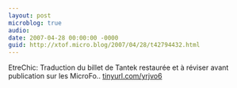 ```yaml
---
layout: post
microblog: true
audio: 
date: 2007-04-28 00:00:00 -0000
guid: http://xtof.micro.blog/2007/04/28/t42794432.html
---
```

EtreChic: Traduction du billet de Tantek restaurée et à réviser avant publication sur les MicroFo.. [tinyurl.com/yrjvo6](http://tinyurl.com/yrjvo6)
